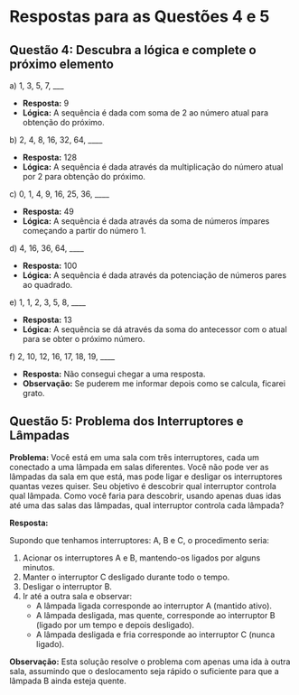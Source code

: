 # Respostas para as Questões 4 e 5

## Questão 4: Descubra a lógica e complete o próximo elemento

a) 1, 3, 5, 7, ___
   - **Resposta:** 9
   - **Lógica:** A sequência é dada com soma de 2 ao número atual para obtenção do próximo.

b) 2, 4, 8, 16, 32, 64, ____
   - **Resposta:** 128
   - **Lógica:** A sequência é dada através da multiplicação do número atual por 2 para obtenção do próximo.

c) 0, 1, 4, 9, 16, 25, 36, ____
   - **Resposta:** 49
   - **Lógica:** A sequência é dada através da soma de números ímpares começando a partir do número 1.

d) 4, 16, 36, 64, ____
   - **Resposta:** 100
   - **Lógica:** A sequência é dada através da potenciação de números pares ao quadrado.

e) 1, 1, 2, 3, 5, 8, ____
   - **Resposta:** 13
   - **Lógica:** A sequência se dá através da soma do antecessor com o atual para se obter o próximo número.

f) 2, 10, 12, 16, 17, 18, 19, ____
   - **Resposta:** Não consegui chegar a uma resposta.
   - **Observação:** Se puderem me informar depois como se calcula, ficarei grato.

## Questão 5: Problema dos Interruptores e Lâmpadas

**Problema:** Você está em uma sala com três interruptores, cada um conectado a uma lâmpada em salas diferentes. Você não pode ver as lâmpadas da sala em que está, mas pode ligar e desligar os interruptores quantas vezes quiser. Seu objetivo é descobrir qual interruptor controla qual lâmpada. Como você faria para descobrir, usando apenas duas idas até uma das salas das lâmpadas, qual interruptor controla cada lâmpada?

**Resposta:**

Supondo que tenhamos interruptores: A, B e C, o procedimento seria:

1. Acionar os interruptores A e B, mantendo-os ligados por alguns minutos.
2. Manter o interruptor C desligado durante todo o tempo.
3. Desligar o interruptor B.
4. Ir até a outra sala e observar:
   - A lâmpada ligada corresponde ao interruptor A (mantido ativo).
   - A lâmpada desligada, mas quente, corresponde ao interruptor B (ligado por um tempo e depois desligado).
   - A lâmpada desligada e fria corresponde ao interruptor C (nunca ligado).

**Observação:** Esta solução resolve o problema com apenas uma ida à outra sala, assumindo que o deslocamento seja rápido o suficiente para que a lâmpada B ainda esteja quente.